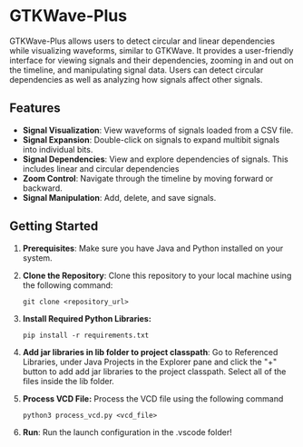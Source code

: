 # GTKWave-Plus

GTKWave-Plus allows users to detect circular and linear dependencies while visualizing waveforms, similar to GTKWave. It provides a user-friendly interface for viewing signals and their dependencies, zooming in and out on the timeline, and manipulating signal data. Users can detect circular dependencies as well as analyzing how signals affect other signals.

## Features
- **Signal Visualization**: View waveforms of signals loaded from a CSV file.
- **Signal Expansion**: Double-click on signals to expand multibit signals into individual bits.
- **Signal Dependencies**: View and explore dependencies of signals. This includes linear and circular dependencies
- **Zoom Control**: Navigate through the timeline by moving forward or backward.
- **Signal Manipulation**: Add, delete, and save signals.

## Getting Started

1. **Prerequisites**: Make sure you have Java and Python installed on your system.
   
2. **Clone the Repository**: Clone this repository to your local machine using the following command:
    ```
    git clone <repository_url>
    ```
3. **Install Required Python Libraries:**
    ```
    pip install -r requirements.txt
    ```

4. **Add jar libraries in lib folder to project classpath**: Go to Referenced Libraries, under Java Projects in the Explorer pane and click the "+" button to add add jar libraries to the project classpath. Select all of the files inside the lib folder.

5. **Process VCD File:** Process the VCD file using the following command
    ``` 
    python3 process_vcd.py <vcd_file>
    ```

6. **Run**: Run the launch configuration in the .vscode folder!
